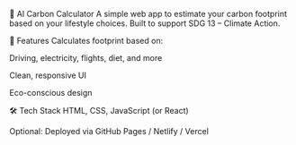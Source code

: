 🌱 AI Carbon Calculator
A simple web app to estimate your carbon footprint based on your lifestyle choices. Built to support SDG 13 – Climate Action.


🚀 Features
Calculates footprint based on:

Driving, electricity, flights, diet, and more

Clean, responsive UI

Eco-conscious design

🛠 Tech Stack
HTML, CSS, JavaScript (or React)

Optional: Deployed via GitHub Pages / Netlify / Vercel
